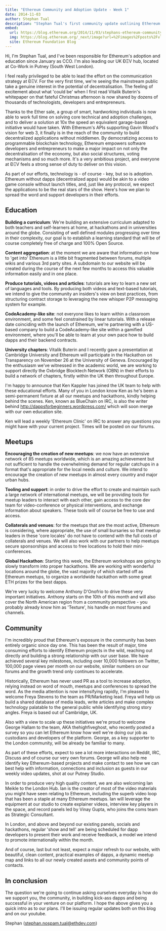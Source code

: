 ```yaml
---
title: "Ethereum Community and Adoption Update - Week 1"
date: 2014-11-03
author: Stephan Tual
description: "Stephan Tual's first community update outlining Ethereum's education, meetup, and community initiatives, including the announcement of new team members Ken Kappler, Anthony D'Onofrio, Freya Stevens, George Hallam, Ian Meikle, and Vinay Gupta"
embed:
  url: https://blog.ethereum.org/2014/11/03/stephans-ethereum-community-adoption-update-week-1
  img: https://blog.ethereum.org/_next/image?url=%2Fimages%2Fposts%2Fvlcsnap-2014-11-03-19h47m32s52.png&w=3840&q=75
  site: Ethereum Foundation Blog
---
```


Hi, I'm Stephan Tual, and I've been responsible for Ethereum's adoption and education since January as CCO. I'm also leading our UK ÐΞV hub, located at Co-Work in Putney (South West London).

I feel really privileged to be able to lead the effort on the communication strategy at ÐΞV. For the very first time, we're seeing the mainstream public take a genuine interest in the potential of decentralisation. The feeling of excitement about what 'could be' when I first read Vitalik Buterin's whitepaper on that fateful Christmas afternoon is now shared by dozens of thousands of technologists, developers and entrepreneurs.

Thanks to the Ether sale, a group of smart, hardworking individuals is now able to work full time on solving core technical and adoption challenges, and to deliver a solution at 10x the speed an equivalent garage-based initiative would have taken. With Ethereum's APIs supporting Gavin Wood's vision for web 3, it finally is in the reach of the community to build decentralized applications without middlemen. By democratizing access to programmable blockchain technology, Ethereum empowers software developers and entrepreneurs to make a major impact on not only the decentralisation of the economy, but also social structures, voting mechanisms and so much more. It's a very ambitious project, and everyone at ÐΞV feels a strong sense of duty to deliver on this vision.

As part of our efforts, technology is - of course - key, but so is adoption. Ethereum without dapps (decentralized apps) would be akin to a video game console without launch titles, and, just like any protocol, we expect the applications to be the real stars of the show. Here's how we plan to spread the word and support developers in their efforts.

## Education

**Building a curriculum**: We're building an extensive curriculum adapted to both teachers and self-learners at home, at hackathons and in universities around the globe. Consisting of well defined modules progressing over time in their complexity, our goal is to establish a learning standard that will be of course completely free of charge and 100% Open Source.

**Content aggregation**: at the moment we are aware that information on how to 'get into' Ethereum is a little bit fragmented between forums, multiple wikis and various 3rd party sites. A subdomain to our website will be created during the course of the next few months to access this valuable information easily and in one place.

**Produce tutorials, videos and articles**: tutorials are key to learn a new set of languages and tools. By producing both videos and text-based tutorials, we intend to give the community an insiders's view on best practices, from structuring contract storage to leveraging the new whisper P2P messaging system for example.

**CodeAcademy-like site**: not everyone likes to learn within a classroom environment, and some feel constrained by linear tutorials. With a release date coinciding with the launch of Ethereum, we're partnering with a US-based company to build a CodeAcademy-like site within a gamified environment, where you'll be able to learn at your own pace how to build dapps and their backend contracts.

**University chapters**: Vitalik Buterin and I recently gave a presentation at Cambridge University and Ethereum will participate in the Hackathon on Transparency on November 26 at the University of Geneva. Encouraged by the enthusiasm we've witnessed in the academic world, we are working to support directly the Oxbridge Blocktech Network (OBN) in their efforts to build a network of chapters, firstly within the UK then throughout Europe.

I'm happy to announce that Ken Kappler has joined the UK team to help with these educational efforts. Many of you in London know Ken as he's been a semi-permanent fixture at all our meetups and hackathons, kindly helping behind the scenes. Ken, known as BlueChain on IRC, is also the writer behind http://dappsforbeginners.wordpress.com/ which will soon merge with our own education site.

Ken will lead a weekly 'Ethereum Clinic' on IRC to answer any questions you might have with your current project. Times will be posted on our forums.

## Meetups

**Encouraging the creation of new meetups**: we now have an extensive network of 85 meetups worldwide, which is an amazing achievement but not sufficient to handle the overwhelming demand for regular catchups in a format that's appropriate for the local needs and culture. We intend to encourage the creation of new meetups in almost every country and major urban hubs.

**Tooling and support**: in order to drive the effort to create and maintain such a large network of international meetups, we will be providing tools for meetup leaders to interact with each other, gain access to the core dev team for video-conference or physical interventions, and exchange information about speakers. These tools will of course be free to use and access.

**Collaterals and venues**: for the meetups that are the most active, Ethereum is considering, where appropriate, the use of small bursaries so that meetup leaders in these 'core locales' do not have to contend with the full costs of collaterals and venues. We will also work with our partners to help meetups secure sponsorships and access to free locations to hold their mini-conferences.

**Global Hackathon**: Starting this week, the Ethereum workshops are going to slowly transform into proper hackathons. We are working with wonderful locations around the globe, the vast majority of which started off as Ethereum meetups, to organize a worldwide hackathon with some great ETH prizes for the best dapps.

We're very lucky to welcome Anthony D'Onofrio to drive these very important initiatives. Anthony starts on the 10th of this month and will also cover the North American region from a community perspective - you probably already know him as 'Texture', his handle on most forums and channels.

## Community

I'm incredibly proud that Ethereum's exposure in the community has been entirely organic since day one. This has been the result of major, time consuming efforts to identify Ethereum projects in the wild, reaching out directly and building a strong relationship with our user base. We have achieved several key milestones, including over 10,000 followers on Twitter, 100,000 page views per month on our website, similar numbers on our forums and the growth trend only continues to accelerate.

Historically, Ethereum has never used PR as a tool to increase adoption, relying instead on word of mouth, meetups and conferences to spread the word. As the media attention is now intensifying rapidly, I'm pleased to welcome Freya Stevens to the team as PR/Marketing lead. Freya will help us build a shared database of media leads, write articles and make complex technology palatable to the general public while identifying strong story angles. Freya is based out of Cambridge, UK.

Also with a view to scale up these initiatives we're proud to welcome George Hallam to the team, AKA thehighfiveghost, who recently posted a survey so you can let Ethereum know how well we're doing our job as custodians and developers of the platform. George, as a key supporter to the London community, will be already be familiar to many.

As part of these efforts, expect to see a lot more interactions on Reddit, IRC, Discuss and of course our very own forums. George will also help me identify key Ethereum-based projects and make contact to see how we can best help with information, connections and inclusion as guests in our weekly video updates, shot at our Putney Studio.

In order to produce very high quality content, we are also welcoming Ian Meikle to the London Hub. Ian is the creator of most of the video materials you might have seen relating to Ethereum, including the superb video loop that has been a staple at many Ethereum meetups. Ian will leverage the equipment at our studio to create explainer videos, interview key players in the space, and record panels led by Vinay Gupta, who joins the coms team as Strategic Consultant.

In London, and above and beyond our existing panels, socials and hackathons, regular 'show and tell' are being scheduled for dapp developers to present their work and receive feedback, a model we intend to promote internationally within the month.

And of course, last but not least, expect a major refresh to our website, with beautiful, clean content, practical examples of dapps, a dynamic meetup map and links to all our newly created assets and community points of contacts.

## In conclusion

The question we're going to continue asking ourselves everyday is how do we support you, the community, in building kick-ass dapps and being successful in your venture on our platform. I hope the above gives you a quick intro as to our plans. I'll be issuing regular updates both on this blog and on our youtube.

Stephan (stephan.nospam.tual@ethdev.com)
